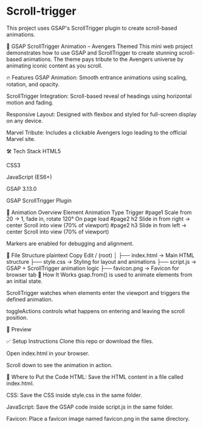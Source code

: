 # Scroll-trigger
This project uses GSAP's ScrollTrigger plugin to create scroll-based animations.





🚀 GSAP ScrollTrigger Animation – Avengers Themed
This mini web project demonstrates how to use GSAP and ScrollTrigger to create stunning scroll-based animations. The theme pays tribute to the Avengers universe by animating iconic content as you scroll.

🔥 Features
GSAP Animation: Smooth entrance animations using scaling, rotation, and opacity.

ScrollTrigger Integration: Scroll-based reveal of headings using horizontal motion and fading.

Responsive Layout: Designed with flexbox and styled for full-screen display on any device.

Marvel Tribute: Includes a clickable Avengers logo leading to the official Marvel site.

🛠️ Tech Stack
HTML5

CSS3

JavaScript (ES6+)

GSAP 3.13.0

GSAP ScrollTrigger Plugin

🎥 Animation Overview
Element	Animation Type	Trigger
#page1	Scale from 20 → 1, fade in, rotate 120°	On page load
#page2 h2	Slide in from right → center	Scroll into view (70% of viewport)
#page2 h3	Slide in from left → center	Scroll into view (70% of viewport)

Markers are enabled for debugging and alignment.

📁 File Structure
plaintext
Copy
Edit
/ (root)
│
├── index.html        → Main HTML structure
├── style.css         → Styling for layout and animations
├── script.js         → GSAP + ScrollTrigger animation logic
├── favicon.png       → Favicon for browser tab
🧠 How It Works
gsap.from() is used to animate elements from an initial state.

ScrollTrigger watches when elements enter the viewport and triggers the defined animation.

toggleActions controls what happens on entering and leaving the scroll position.

📸 Preview

✅ Setup Instructions
Clone this repo or download the files.

Open index.html in your browser.

Scroll down to see the animation in action.

📌 Where to Put the Code
HTML: Save the HTML content in a file called index.html.

CSS: Save the CSS inside style.css in the same folder.

JavaScript: Save the GSAP code inside script.js in the same folder.

Favicon: Place a favicon image named favicon.png in the same directory.

